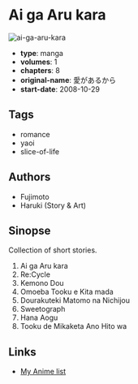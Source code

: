 # Ai ga Aru kara

![ai-ga-aru-kara](https://cdn.myanimelist.net/images/manga/3/81890.jpg)

-   **type**: manga
-   **volumes**: 1
-   **chapters**: 8
-   **original-name**: 愛があるから
-   **start-date**: 2008-10-29

## Tags

-   romance
-   yaoi
-   slice-of-life

## Authors

-   Fujimoto
-   Haruki (Story & Art)

## Sinopse

Collection of short stories.

1. Ai ga Aru kara
2. Re:Cycle
3. Kemono Dou
4. Omoeba Tooku e Kita mada
5. Dourakuteki Matomo na Nichijou
6. Sweetograph
7. Hana Aogu
8. Tooku de Mikaketa Ano Hito wa

## Links

-   [My Anime list](https://myanimelist.net/manga/20237/Ai_ga_Aru_kara)
